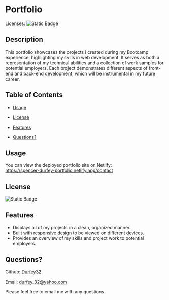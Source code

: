 
# Portfolio

Licenses: ![Static Badge](https://img.shields.io/badge/MIT-blue) 
 

## Description
This portfolio showcases the projects I created during my Bootcamp experience, highlighting my skills in web development. It serves as both a representation of my technical abilities and a collection of work samples for potential employers. Each project demonstrates different aspects of front-end and back-end development, which will be instrumental in my future career.

## Table of Contents

* [Usage](#usage)

* [License](#license)
* [Features](#features)


* [Questions?](#questions)



## Usage
You can view the deployed portfolio site on Netlify: <br>
https://spencer-durfey-portfolio.netlify.app/contact




## License
![Static Badge](https://img.shields.io/badge/MIT-blue) 




## Features

- Displays all of my projects in a clean, organized manner.
- Built with responsive design to be viewed on different devices.
- Provides an overview of my skills and project work to potential employers.






## Questions?
Github: [Durfey32](https://github.com/Durfey32) 

Email: [durfey_32@yahoo.com](mailto:durfey_32@yahoo.com) 

Please feel free to email me with any questions.

